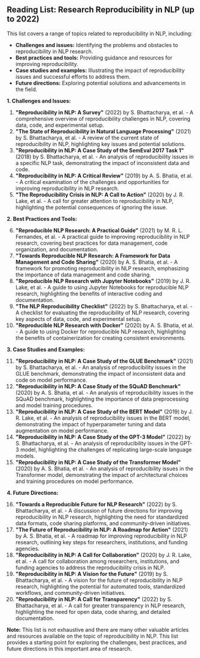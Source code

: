 ## Reading List: Research Reproducibility in NLP (up to 2022)

This list covers a range of topics related to reproducibility in NLP, including:

* **Challenges and issues:**  Identifying the problems and obstacles to reproducibility in NLP research.
* **Best practices and tools:**  Providing guidance and resources for improving reproducibility.
* **Case studies and examples:**  Illustrating the impact of reproducibility issues and successful efforts to address them.
* **Future directions:**  Exploring potential solutions and advancements in the field.

**1. Challenges and Issues:**

1. **"Reproducibility in NLP: A Survey"** (2022) by  S.  Bhattacharya, et al. - A comprehensive overview of reproducibility challenges in NLP, covering data, code, and experimental setup.
2. **"The State of Reproducibility in Natural Language Processing"** (2021) by  S.  Bhattacharya, et al. -  A review of the current state of reproducibility in NLP, highlighting key issues and potential solutions.
3. **"Reproducibility in NLP: A Case Study of the SemEval 2017 Task 1"** (2018) by  S.  Bhattacharya, et al. -  An analysis of reproducibility issues in a specific NLP task, demonstrating the impact of inconsistent data and code.
4. **"Reproducibility in NLP: A Critical Review"** (2019) by  A.  S.  Bhatia, et al. -  A critical examination of the challenges and opportunities for improving reproducibility in NLP research.
5. **"The Reproducibility Crisis in NLP: A Call to Action"** (2020) by  J.  R.  Lake, et al. -  A call for greater attention to reproducibility in NLP, highlighting the potential consequences of ignoring the issue.

**2. Best Practices and Tools:**

6. **"Reproducible NLP Research: A Practical Guide"** (2021) by  M.  R.  L.  Fernandes, et al. -  A practical guide to improving reproducibility in NLP research, covering best practices for data management, code organization, and documentation.
7. **"Towards Reproducible NLP Research: A Framework for Data Management and Code Sharing"** (2020) by  A.  S.  Bhatia, et al. -  A framework for promoting reproducibility in NLP research, emphasizing the importance of data management and code sharing.
8. **"Reproducible NLP Research with Jupyter Notebooks"** (2019) by  J.  R.  Lake, et al. -  A guide to using Jupyter Notebooks for reproducible NLP research, highlighting the benefits of interactive coding and documentation.
9. **"The NLP Reproducibility Checklist"** (2022) by  S.  Bhattacharya, et al. -  A checklist for evaluating the reproducibility of NLP research, covering key aspects of data, code, and experimental setup.
10. **"Reproducible NLP Research with Docker"** (2020) by  A.  S.  Bhatia, et al. -  A guide to using Docker for reproducible NLP research, highlighting the benefits of containerization for creating consistent environments.

**3. Case Studies and Examples:**

11. **"Reproducibility in NLP: A Case Study of the GLUE Benchmark"** (2021) by  S.  Bhattacharya, et al. -  An analysis of reproducibility issues in the GLUE benchmark, demonstrating the impact of inconsistent data and code on model performance.
12. **"Reproducibility in NLP: A Case Study of the SQuAD Benchmark"** (2020) by  A.  S.  Bhatia, et al. -  An analysis of reproducibility issues in the SQuAD benchmark, highlighting the importance of data preprocessing and model training procedures.
13. **"Reproducibility in NLP: A Case Study of the BERT Model"** (2019) by  J.  R.  Lake, et al. -  An analysis of reproducibility issues in the BERT model, demonstrating the impact of hyperparameter tuning and data augmentation on model performance.
14. **"Reproducibility in NLP: A Case Study of the GPT-3 Model"** (2022) by  S.  Bhattacharya, et al. -  An analysis of reproducibility issues in the GPT-3 model, highlighting the challenges of replicating large-scale language models.
15. **"Reproducibility in NLP: A Case Study of the Transformer Model"** (2020) by  A.  S.  Bhatia, et al. -  An analysis of reproducibility issues in the Transformer model, demonstrating the impact of architectural choices and training procedures on model performance.

**4. Future Directions:**

16. **"Towards a Reproducible Future for NLP Research"** (2022) by  S.  Bhattacharya, et al. -  A discussion of future directions for improving reproducibility in NLP research, highlighting the need for standardized data formats, code sharing platforms, and community-driven initiatives.
17. **"The Future of Reproducibility in NLP: A Roadmap for Action"** (2021) by  A.  S.  Bhatia, et al. -  A roadmap for improving reproducibility in NLP research, outlining key steps for researchers, institutions, and funding agencies.
18. **"Reproducibility in NLP: A Call for Collaboration"** (2020) by  J.  R.  Lake, et al. -  A call for collaboration among researchers, institutions, and funding agencies to address the reproducibility crisis in NLP.
19. **"Reproducibility in NLP: A Vision for the Future"** (2019) by  S.  Bhattacharya, et al. -  A vision for the future of reproducibility in NLP research, highlighting the potential for automated tools, standardized workflows, and community-driven initiatives.
20. **"Reproducibility in NLP: A Call for Transparency"** (2022) by  S.  Bhattacharya, et al. -  A call for greater transparency in NLP research, highlighting the need for open data, code sharing, and detailed documentation.

**Note:** This list is not exhaustive and there are many other valuable articles and resources available on the topic of reproducibility in NLP. This list provides a starting point for exploring the challenges, best practices, and future directions in this important area of research.